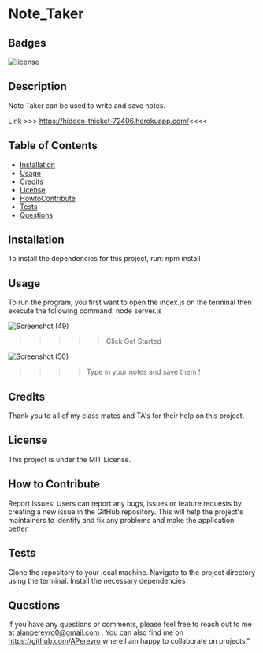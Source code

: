 # Note_Taker

## Badges

![license](https://img.shields.io/badge/license-MIT-green)

## Description

Note Taker can be used to write and save notes.

Link >>> https://hidden-thicket-72406.herokuapp.com/<<<<
## Table of Contents

- [Installation](#installation)
- [Usage](#usage)
- [Credits](#credits)
- [License](#license)
- [HowtoContribute](#HowtoContribute)
- [Tests](#Tests)
- [Questions](#Questions)

## Installation

To install the dependencies for this project, run: npm install

## Usage

To run the program, you first want to open the index.js on the terminal then execute the following command: node server.js

![Screenshot (49)](https://user-images.githubusercontent.com/124737955/234903707-3323d3bd-a54f-48f2-b610-12daf76ea2e7.png)
>>>>> Click Get Started 

![Screenshot (50)](https://user-images.githubusercontent.com/124737955/234903715-7a24ff55-a6ea-4089-a870-498a5d4c517c.png)
>>>> Type in your notes and save them !

## Credits

Thank you to all of my class mates and TA's for their help on this project.

## License

This project is under the MIT License.

## How to Contribute

Report Issues: Users can report any bugs, issues or feature requests by creating a new issue in the GitHub repository. This will help the project's maintainers to identify and fix any problems and make the application better.

## Tests

Clone the repository to your local machine. Navigate to the project directory using the terminal. Install the necessary dependencies

## Questions

If you have any questions or comments, please feel free to reach out to me at alanpereyro0@gmail.com . 
You can also find me on https://github.com/APereyro where I am happy to collaborate on projects."
